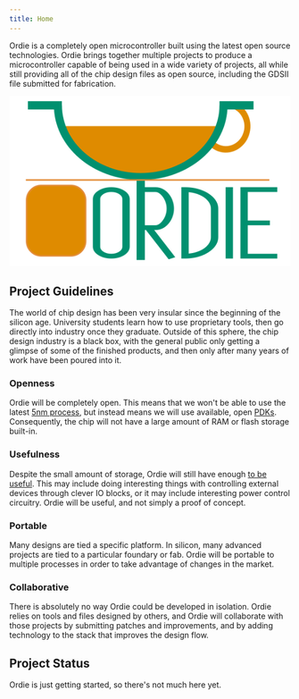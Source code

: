 ```yaml
---
title: Home
---
```


Ordie is a completely open microcontroller built using the latest open source technologies. Ordie brings together multiple projects to produce a microcontroller capable of being used in a wide variety of projects, all while still providing all of the chip design files as open source, including the GDSII file submitted for fabrication.

![Ordie Logo](logo-mid.svg "Ordie Logo")

## Project Guidelines

The world of chip design has been very insular since the beginning of the silicon age. University students learn how to use proprietary tools, then go directly into industry once they graduate. Outside of this sphere, the chip design industry is a black box, with the general public only getting a glimpse of some of the finished products, and then only after many years of work have been poured into it.

### Openness

Ordie will be completely open. This means that we won't be able to use the latest [5nm process](https://en.wikipedia.org/wiki/5_nm_process), but instead means we will use available, open [PDKs](https://en.wikipedia.org/wiki/Process_design_kit). Consequently, the chip will not have a large amount of RAM or flash storage built-in.

### Usefulness

Despite the small amount of storage, Ordie will still have enough [to be useful](https://en.wikipedia.org/wiki/Atari_2600). This may include doing interesting things with controlling external devices through clever IO blocks, or it may include interesting power control circuitry. Ordie will be useful, and not simply a proof of concept.

### Portable

Many designs are tied a specific platform. In silicon, many advanced projects are tied to a particular foundary or fab. Ordie will be portable to multiple processes in order to take advantage of changes in the market.

### Collaborative

There is absolutely no way Ordie could be developed in isolation. Ordie relies on tools and files designed by others, and Ordie will collaborate with those projects by submitting patches and improvements, and by adding technology to the stack that improves the design flow.

## Project Status

Ordie is just getting started, so there's not much here yet.